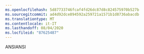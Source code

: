 ```yaml
---
ms.openlocfilehash: 5d87733746fcaf4fd26dc87d8c824575970b527b
ms.sourcegitcommit: ad4d92dce894592a259721a1571b1d8736abacdb
ms.translationtype: MT
ms.contentlocale: it-IT
ms.lasthandoff: 08/04/2020
ms.locfileid: "87625487"
---
```

 <span data-ttu-id="74280-101">ANSI</span><span class="sxs-lookup"><span data-stu-id="74280-101">ANSI</span></span> 